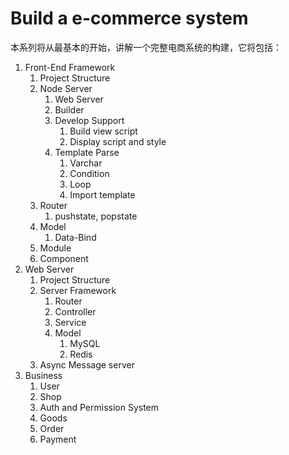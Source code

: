 # Build a e-commerce system

本系列将从最基本的开始，讲解一个完整电商系统的构建，它将包括：

1. Front-End Framework
   1. Project Structure
   2. Node Server
      1. Web Server
      2. Builder
      3. Develop Support
         1. Build view script
         2. Display script and style
      4. Template Parse
         1. Varchar 
         2. Condition
         3. Loop
         4. Import template
   3. Router
      1. pushstate, popstate
   4. Model
      1. Data-Bind
   5. Module
   6. Component
2. Web Server
   1. Project Structure
   2. Server Framework
      1. Router
      2. Controller
      3. Service
      4. Model
         1. MySQL
         2. Redis
   3. Async Message server
3. Business
   1. User
   2. Shop
   3. Auth and Permission System
   4. Goods
   5. Order
   6. Payment